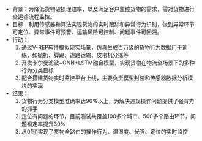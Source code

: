 - 背景：为降低货物破损理赔率，以及满足客户监控货物的需求，需对货物进行全运输流程监控。
- 目标：利用传感器和算法实现货物的实时跟踪和异常行为识别，做到异常环节可定位、异常事件可预警、运输风险可控制、问题事件可回溯。
- 行动：
	1. 通过V-REP软件模拟现实场景，仿真生成百万级的货物行为数据用于训练，如抛扔、脚踢、道路运输、皮带机分拣等
	2. 开发卡尔曼滤波+CNN+LSTM融合模型，实现货物在物流全场景下的多种行为分类目标
	3. 配合搭建货物实时监控平台上线，主要负责模型封装和传感器数据分析模块的实现
- 结果：
	1. 货物行为分类模型准确率达90%以上，为解决违规操作问题提供了强有力的抓手
	2. 定位有问题的环节，目前测试共覆盖100多个城市、500多个路由环节，问题锁定率提升30%
	3. 从0到1实现了货物全路由的操作行为、温湿度、光强、定位的实时监控
